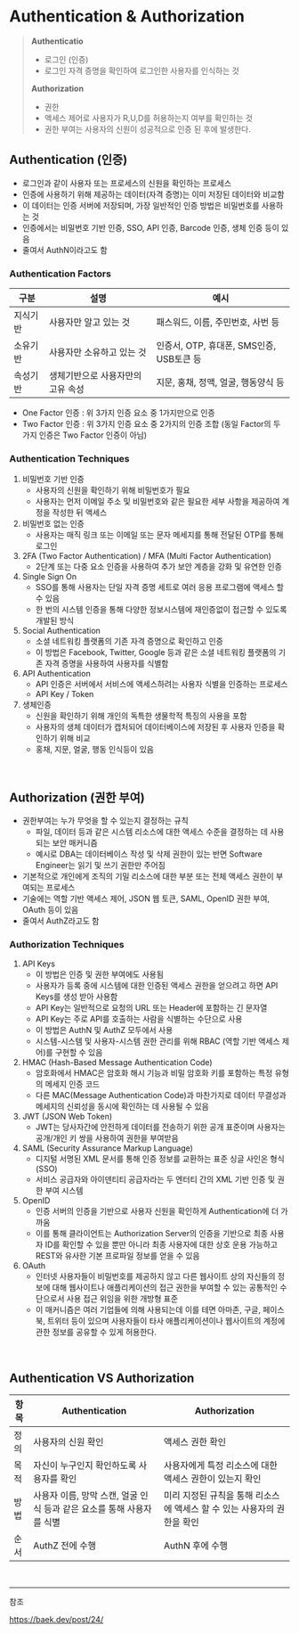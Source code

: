 # Authentication & Authorization

>  **Authenticatio**
>    - 로그인 (인증)
>    - 로그인 자격 증명을 확인하여 로그인한 사용자를 인식하는 것
>    
> **Authorization**
>    -  권한
>    - 액세스 제어로 사용자가 R,U,D를 허용하는지 여부를 확인하는 것
>    - 권한 부여는 사용자의 신원이 성공적으로 인증 된 후에 발생한다.


## Authentication (인증)

- 로그인과 같이 사용자 또는 프로세스의 신원을 확인하는 프로세스
- 인증에 사용하기 위해 제공하는 데이터(자격 증명)는 이미 저장된 데이터와 비교함
- 이 데이터는 인증 서버에 저장되며, 가장 일반적인 인증 방법은 비밀번호를 사용하는 것
- 인증에서는 비밀번호 기반 인증, SSO, API 인증, Barcode 인증, 생체 인증 등이 있음
- 줄여서 AuthN이라고도 함

### Authentication Factors

| 구분 | 설명 | 예시 |
| ------ | ------ | ------ |
| 지식기반 | 사용자만 알고 있는 것 | 패스워드, 이름, 주민번호, 사번 등 |
| 소유기반 | 사용자만 소유하고 있는 것 | 인증서, OTP, 휴대폰, SMS인증, USB토큰 등 |
| 속성기반 | 생체기반으로 사용자만의 고유 속성 | 지문, 홍채, 정맥, 얼굴, 행동양식 등 |

- One Factor 인증 : 위 3가지 인증 요소 중 1가지만으로 인증
- Two Factor 인증 : 위 3가지 인증 요소 중 2가지의 인증 조합
(동일 Factor의 두 가지 인증은 Two Factor 인증이 아님)

### Authentication Techniques

1. 비밀번호 기반 인증
	- 사용자의 신원을 확인하기 위해 비밀번호가 필요
	- 사용자는 먼저 이메일 주소 및 비밀번호와 같은 필요한 세부 사항을 제공하여 계정을 작성한 뒤 액세스
2. 비밀번호 없는 인증
	- 사용자는 매직 링크 또는 이메일 또는 문자 메세지를 통해 전달된 OTP를 통해 로그인
3. 2FA (Two Factor Authentication) / MFA (Multi Factor Authentication)
	- 2단계 또는 다중 요소 인증을 사용하여 추가 보안 계층을 강화 및 유연한 인증
4. Single Sign On
	- SSO를 통해 사용자는 단일 자격 증명 세트로 여러 응용 프로그램에 액세스 할 수 있음
	- 한 번의 시스템 인증을 통해 다양한 정보시스템에 재인증없이 접근할 수 있도록 개발된 방식
5. Social Authentication
	- 소셜 네트워킹 플랫폼의 기존 자격 증명으로 확인하고 인증
	- 이 방법은 Facebook, Twitter, Google 등과 같은 소셜 네트워킹 플랫폼의 기존 자격 증명을 사용하여 사용자를 식별함
6. API Authentication
	- API 인증은 서버에서 서비스에 액세스하려는 사용자 식별을 인증하는 프로세스
	- API Key / Token
7. 생체인증
	- 신원을 확인하기 위해 개인의 독특한 생물학적 특징의 사용을 포함
	- 사용자의 생체 데이터가 캡처되어 데이터베이스에 저장된 후 사용자 인증을 확인하기 위해 비교
	- 홍채, 지문, 얼굴, 행동 인식등이 있음

<br />

## Authorization (권한 부여)

- 권한부여는 누가 무엇을 할 수 있는지 결정하는 규칙
	- 파일, 데이터 등과 같은 시스템 리소스에 대한 액세스 수준을 결정하는 데 사용되는 보안 매커니즘
	- 예시로 DBA는 데이터베이스 작성 및 삭제 권한이 있는 반면 Software Engineer는 읽기 및 쓰기 권한만 주어짐 
- 기본적으로 개인에게 조직의 기밀 리소스에 대한 부분 또는 전체 액세스 권한이 부여되는 프로세스
- 기술에는 역할 기반 액세스 제어, JSON 웹 토큰, SAML, OpenID 권한 부여, OAuth 등이 있음
- 줄여서 AuthZ라고도 함

### Authorization Techniques

1. API Keys
	- 이 방법은 인증 및 권한 부여에도 사용됨
	- 사용자가 등록 중에 시스템에 대한 인증된 액세스 권한을 얻으려고 하면 API Keys를 생성 받아 사용함
	- API Key는 일반적으로 요청의 URL 또는 Header에 포함하는 긴 문자열
	- API Key는 주로 API를 호출하는 사람을 식별하는 수단으로 사용
	- 이 방법은 AuthN 및 AuthZ 모두에서 사용
	- 시스템-시스템 및 사용자-시스템 권한 관리를 위해 RBAC (역할 기반 액세스 제어)를 구현할 수 있음
2. HMAC (Hash-Based Message Authentication Code)
	- 암호화에서 HMAC은 암호화 해시 기능과 비밀 암호화 키를 포함하는 특정 유형의 메세지 인증 코드
	- 다른 MAC(Message Authentication Code)과 마찬가지로 데이터 무결성과 메세지의 신뢰성을 동시에 확인하는 데 사용될 수 있음
3. JWT (JSON Web Token)
	- JWT는 당사자간에 안전하게 데이터를 전송하기 위한 공개 표준이며 사용자는 공개/개인 키 쌍을 사용하여 권한을 부여받음
4. SAML (Security Assurance Markup Language)
	- 디지털 서명된 XML 문서를 통해 인증 정보를 교환하는 표준 싱글 사인온 형식 (SSO)
	- 서비스 공급자와 아이덴티티 공급자라는 두 엔터티 간의 XML 기반 인증 및 권한 부여 시스템
5. OpenID
	- 인증 서버의 인증을 기반으로 사용자 신원을 확인하게 Authentication에 더 가까움
	- 이를 통해 클라이언트는 Authorization Server의 인증을 기반으로 최종 사용자 ID를 확인할 수 있을 뿐만 아니라 최종 사용자에 대한 상호 운용 가능하고 REST와 유사한 기본 프로파일 정보를 얻을 수 있음
6. OAuth
	- 인터넷 사용자들이 비밀번호를 제공하지 않고 다른 웹사이트 상의 자신들의 정보에 대해 웹사이트나 애플리케이션의 접근 권한을 부여할 수 있는 공통적인 수단으로서 사용 접근 위임을 위한 개방형 표준
	- 이 매커니즘은 여러 기업들에 의해 사용되는데 이를 테면 아마존, 구글, 페이스북, 트위터 등이 있으며 사용자들이 타사 애플리케이션이나 웹사이트의 계정에 관한 정보를 공유할 수 있게 허용한다.

<br />

## Authentication VS Authorization

| 항목 | Authentication | Authorization |
| ------ | ------ | ------ |
| 정의 | 사용자의 신원 확인 | 액세스 권한 확인 |
| 목적 | 자신이 누구인지 확인하도록 사용자를 확인 | 사용자에게 특정 리소스에 대한 액세스 권한이 있는지 확인 |
| 방법 | 사용자 이름, 망막 스캔, 얼굴 인식 등과 같은 요소를 통해 사용자를 식별 | 미리 지정된 규칙을 통해 리소스에 액세스 할 수 있는 사용자의 권한을 확인 |
| 순서 | AuthZ 전에 수행 | AuthN 후에 수행 |

<br />

---
참조

https://baek.dev/post/24/

